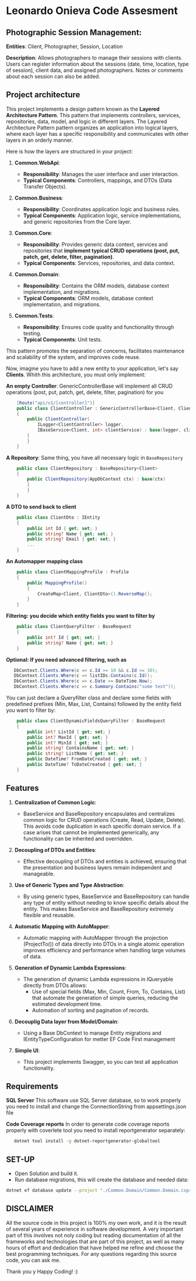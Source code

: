 # Leonardo Onieva Code Assesment

## Photographic Session Management:

**Entities**: Client, Photographer, Session, Location

**Description**: Allows photographers to manage their sessions with clients. Users can register information about the sessions (date, time, location, type of session), client data, and assigned photographers. Notes or comments about each session can also be added.

## Project architecture
This project implements a design pattern known as the **Layered Architecture Pattern**. This pattern that implements controllers, services, repositories, data, model, and logic in different layers. The Layered Architecture Pattern pattern organizes an application into logical layers, where each layer has a specific responsibility and communicates with other layers in an orderly manner.

Here is how the layers are structured in your project:

1. **Common.WebApi**:
   - **Responsibility**: Manages the user interface and user interaction.
   - **Typical Components**: Controllers, mappings, and DTOs (Data Transfer Objects).

2. **Common.Business**:
   - **Responsibility**: Coordinates application logic and business rules.
   - **Typical Components**: Application logic, service implementations, and generic repositories from the Core layer.

3. **Common.Core**:
   - **Responsibility**: Provides generic data context, services and repositories that **implement typical CRUD operations (post, put, patch, get, delete, filter, pagination)**.
   - **Typical Components**: Services, repositories, and data context.

4. **Common.Domain**:
   - **Responsibility**: Contains the ORM models, database context implementation, and migrations.
   - **Typical Components**: ORM models, database context implementation, and migrations.

5. **Common.Tests**:
   - **Responsibility**: Ensures code quality and functionality through testing.
   - **Typical Components**: Unit tests.

This pattern promotes the separation of concerns, facilitates maintenance and scalability of the system, and improves code reuse.

Now, imagine you have to add a new entity to your application, let's say **Clients**. Whith this architecture, you must only implement:

**An empty Controller**: GenericControllerBase will implement all CRUD operations (post, put, patch, get, delete, filter, pagination) for you
```c#
    [Route("api/v1/[controller]")]
    public class ClientController : GenericControllerBase<Client, ClientDto, ClientQueryFilter, ClientDtoValidator>
    {
        public ClientController(
            ILogger<ClientController> logger,
            IBaseService<Client, int> clientService) : base(logger, clientService)
        {
        }
    }
```

**A Repository**: Same thing, you have all necessary logic in `BaseRepository`
```c#
    public class ClientRepository : BaseRepository<Client>
    {
        public ClientRepository(AppDbContext ctx) : base(ctx)
        {
        }
    }
```
**A DTO to send back to client**
```c#
    public class ClientDto : IEntity
    {
        public int Id { get; set; }
        public string? Name { get; set; }
        public string? Email { get; set; }
        ...
    }
```
**An Automapper mapping class**
```c#
    public class ClientMappingProfile : Profile
    {
        public MappingProfile()
        {
            CreateMap<Client, ClientDto>().ReverseMap();
        }
    }
```
**Filtering: you decide which entity fields you want to filter by**
```c#
    public class ClientQueryFilter : BaseRequest
    {
        public int? Id { get; set; }
        public string? Name { get; set; }
    }
```
**Optional: If you need advanced filtering, such as** 
```c#
   DbContext.Clients.Where(c => c.Id >= 10 && c.Id <= 30);
   DbContext.Clients.Where(c => listIDs.Contains(c.Id));
   DbContext.Clients.Where(c => c.Date >= DateTime.Now);
   DbContext.Clients.Where(c => c.Summary.Contains("some text"));
```
You can just declare a Queryfilter class and declare some fields with predefined prefixes (Min, Max, List, Contains) followed by the entity field you want to filter by:
```c#
    public class ClientDynamicFieldsQueryFilter : BaseRequest
    {
        public int? ListId { get; set; }
        public int? MaxId { get; set; }
        public int? MinId { get; set; }
        public string? ContainsName { get; set; }
        public string? ListName { get; set; }
        public DateTime? FromDateCreated { get; set; }
        public DateTime? ToDateCreated { get; set; }
    }
```

## Features

1. **Centralization of Common Logic**:
   - BaseService and BaseRepository encapsulates and centralizes common logic for CRUD operations (Create, Read, Update, Delete). This avoids code duplication in each specific domain service. If a case arises that cannot be implemented generically, any functionality can be inherited and overridden.

2. **Decoupling of DTOs and Entities**:
   - Effective decoupling of DTOs and entities is achieved, ensuring that the presentation and business layers remain independent and manageable.

3. **Use of Generic Types and Type Abstraction**:
   - By using generic types, BaseService and BaseRepository can handle any type of entity without needing to know specific details about the entity. This makes BaseService and BaseRepository extremely flexible and reusable.

4. **Automatic Mapping with AutoMapper**:
   - Automatic mapping with AutoMapper through the projection (ProjectTo()) of data directly into DTOs in a single atomic operation improves efficiency and performance when handling large volumes of data.

5. **Generation of Dynamic Lambda Expressions**:
   - The generation of dynamic Lambda expressions in IQueryable directly from DTOs allows:
     - Use of special fields (Max, Min, Count, From, To, Contains, List) that automate the generation of simple queries, reducing the estimated development time.
     - Automation of sorting and pagination of records.

6. **Decouplig Data layer from Model/Domain**:
   - Using a Base DbContext to manage Entity migrations and IEntityTypeConfiguration for metter EF Code First management

6. **Simple UI**:
   - This project implements Swagger, so you can test all application functionality.

## Requirements
**SQL Server**
This software use SQL Server database, so to work properly you need to install and change the ConnectionString from appsettings.json file

**Code Coverage reports**
In order to generate code coverage reports properly with coverlete tool you need to install reportgenerator separately:

```bash
   dotnet tool install -g dotnet-reportgenerator-globaltool
```

## SET-UP
- Open Solution and build it.
- Run database migrations, this will create the database and needed data:
```bash
dotnet ef database update --project "./Common.Domain/Common.Domain.csproj" --startup-project "./Common.WebApi/Common.WebApi.csproj"
```

## DISCLAIMER
All the source code in this project is 100% my own work, and it is the result of several years of experience in software development. A very important part of this involves not noly coding but reading documentation of all the frameworks and technologies that are part of this project, as well as many hours of effort and dedication that have helped me refine and choose the best programming techniques.
For any questions regarding this source code, you can ask me.

Thank you y Happy Coding! :)
